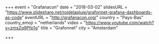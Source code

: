 +++
event = "Grafanacon"
date = "2018-03-02"
slidesURL = "https://www.slideshare.net/roidelapluie/grafonnet-grafana-dashboards-as-code"
eventURL = "http://grafanacon.org/"
country = "Pays-Bas"
country_emoji = "netherlands"
video = "https://www.youtube.com/watch?v=zmsZq9Pfp1g"
title = "Grafonnet"
city = "Amsterdam"

+++

